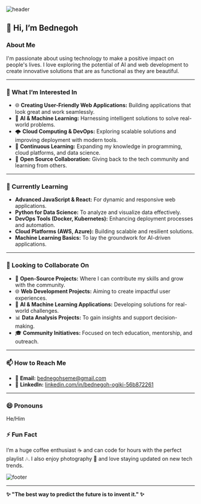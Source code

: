 ![header](https://user-images.githubusercontent.com/bednegoh/cover-image.png)

## 👋 Hi, I’m Bednegoh

### About Me
I'm passionate about using technology to make a positive impact on people's lives. I love exploring the potential of AI and web development to create innovative solutions that are as functional as they are beautiful.

---

### 🌟 What I’m Interested In

- 🌐 **Creating User-Friendly Web Applications:** Building applications that look great and work seamlessly.
- 🤖 **AI & Machine Learning:** Harnessing intelligent solutions to solve real-world problems.
- 🌩️ **Cloud Computing & DevOps:** Exploring scalable solutions and improving deployment with modern tools.
- 🌱 **Continuous Learning:** Expanding my knowledge in programming, cloud platforms, and data science.
- 💼 **Open Source Collaboration:** Giving back to the tech community and learning from others.

---

### 🌱 Currently Learning

- **Advanced JavaScript & React:** For dynamic and responsive web applications.
- **Python for Data Science:** To analyze and visualize data effectively.
- **DevOps Tools (Docker, Kubernetes):** Enhancing deployment processes and automation.
- **Cloud Platforms (AWS, Azure):** Building scalable and resilient solutions.
- **Machine Learning Basics:** To lay the groundwork for AI-driven applications.

---

### 🤝 Looking to Collaborate On

- 🔧 **Open-Source Projects:** Where I can contribute my skills and grow with the community.
- 🌐 **Web Development Projects:** Aiming to create impactful user experiences.
- 🤖 **AI & Machine Learning Applications:** Developing solutions for real-world challenges.
- 📊 **Data Analysis Projects:** To gain insights and support decision-making.
- 🎓 **Community Initiatives:** Focused on tech education, mentorship, and outreach.

---

### 📫 How to Reach Me

- 📧 **Email:** [bednegohseme@gmail.com](mailto:bednegohseme@gmail.com)
- 💼 **LinkedIn:** [linkedin.com/in/bednegoh-ogiki-56b872261](https://www.linkedin.com/in/bednegoh-ogiki-56b872261/)

---

### 😄 Pronouns
He/Him

### ⚡ Fun Fact
I’m a huge coffee enthusiast ☕ and can code for hours with the perfect playlist 🎶. I also enjoy photography 📸 and love staying updated on new tech trends.

![footer](https://user-images.githubusercontent.com/bednegoh/footer-image.png)

---

**✨ "The best way to predict the future is to invent it." ✨**
